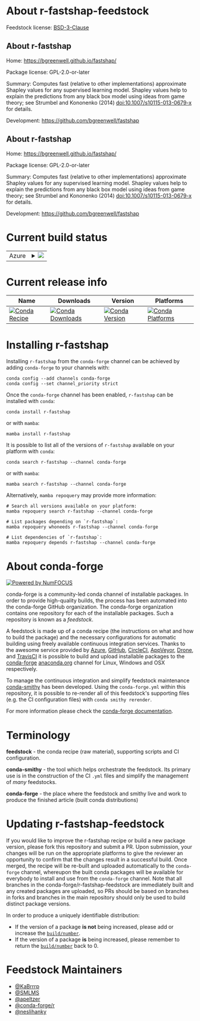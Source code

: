 About r-fastshap-feedstock
==========================

Feedstock license: [BSD-3-Clause](https://github.com/conda-forge/r-fastshap-feedstock/blob/main/LICENSE.txt)


About r-fastshap
----------------

Home: https://bgreenwell.github.io/fastshap/

Package license: GPL-2.0-or-later

Summary: Computes fast (relative to other implementations) approximate Shapley values for any supervised learning model. Shapley values help to explain the predictions from any black box model using ideas from game theory; see Strumbel and Kononenko (2014) <doi:10.1007/s10115-013-0679-x> for details.

Development: https://github.com/bgreenwell/fastshap

About r-fastshap
----------------

Home: https://bgreenwell.github.io/fastshap/

Package license: GPL-2.0-or-later

Summary: Computes fast (relative to other implementations) approximate Shapley values for any supervised learning model. Shapley values help to explain the predictions from any black box model using ideas from game theory; see Strumbel and Kononenko (2014) <doi:10.1007/s10115-013-0679-x> for details.

Development: https://github.com/bgreenwell/fastshap

Current build status
====================


<table>
    
  <tr>
    <td>Azure</td>
    <td>
      <details>
        <summary>
          <a href="https://dev.azure.com/conda-forge/feedstock-builds/_build/latest?definitionId=20546&branchName=main">
            <img src="https://dev.azure.com/conda-forge/feedstock-builds/_apis/build/status/r-fastshap-feedstock?branchName=main">
          </a>
        </summary>
        <table>
          <thead><tr><th>Variant</th><th>Status</th></tr></thead>
          <tbody><tr>
              <td>linux_64_r_base4.2</td>
              <td>
                <a href="https://dev.azure.com/conda-forge/feedstock-builds/_build/latest?definitionId=20546&branchName=main">
                  <img src="https://dev.azure.com/conda-forge/feedstock-builds/_apis/build/status/r-fastshap-feedstock?branchName=main&jobName=linux&configuration=linux%20linux_64_r_base4.2" alt="variant">
                </a>
              </td>
            </tr><tr>
              <td>linux_64_r_base4.3</td>
              <td>
                <a href="https://dev.azure.com/conda-forge/feedstock-builds/_build/latest?definitionId=20546&branchName=main">
                  <img src="https://dev.azure.com/conda-forge/feedstock-builds/_apis/build/status/r-fastshap-feedstock?branchName=main&jobName=linux&configuration=linux%20linux_64_r_base4.3" alt="variant">
                </a>
              </td>
            </tr><tr>
              <td>osx_64_r_base4.2</td>
              <td>
                <a href="https://dev.azure.com/conda-forge/feedstock-builds/_build/latest?definitionId=20546&branchName=main">
                  <img src="https://dev.azure.com/conda-forge/feedstock-builds/_apis/build/status/r-fastshap-feedstock?branchName=main&jobName=osx&configuration=osx%20osx_64_r_base4.2" alt="variant">
                </a>
              </td>
            </tr><tr>
              <td>osx_64_r_base4.3</td>
              <td>
                <a href="https://dev.azure.com/conda-forge/feedstock-builds/_build/latest?definitionId=20546&branchName=main">
                  <img src="https://dev.azure.com/conda-forge/feedstock-builds/_apis/build/status/r-fastshap-feedstock?branchName=main&jobName=osx&configuration=osx%20osx_64_r_base4.3" alt="variant">
                </a>
              </td>
            </tr><tr>
              <td>win_64</td>
              <td>
                <a href="https://dev.azure.com/conda-forge/feedstock-builds/_build/latest?definitionId=20546&branchName=main">
                  <img src="https://dev.azure.com/conda-forge/feedstock-builds/_apis/build/status/r-fastshap-feedstock?branchName=main&jobName=win&configuration=win%20win_64_" alt="variant">
                </a>
              </td>
            </tr>
          </tbody>
        </table>
      </details>
    </td>
  </tr>
</table>

Current release info
====================

| Name | Downloads | Version | Platforms |
| --- | --- | --- | --- |
| [![Conda Recipe](https://img.shields.io/badge/recipe-r--fastshap-green.svg)](https://anaconda.org/conda-forge/r-fastshap) | [![Conda Downloads](https://img.shields.io/conda/dn/conda-forge/r-fastshap.svg)](https://anaconda.org/conda-forge/r-fastshap) | [![Conda Version](https://img.shields.io/conda/vn/conda-forge/r-fastshap.svg)](https://anaconda.org/conda-forge/r-fastshap) | [![Conda Platforms](https://img.shields.io/conda/pn/conda-forge/r-fastshap.svg)](https://anaconda.org/conda-forge/r-fastshap) |

Installing r-fastshap
=====================

Installing `r-fastshap` from the `conda-forge` channel can be achieved by adding `conda-forge` to your channels with:

```
conda config --add channels conda-forge
conda config --set channel_priority strict
```

Once the `conda-forge` channel has been enabled, `r-fastshap` can be installed with `conda`:

```
conda install r-fastshap
```

or with `mamba`:

```
mamba install r-fastshap
```

It is possible to list all of the versions of `r-fastshap` available on your platform with `conda`:

```
conda search r-fastshap --channel conda-forge
```

or with `mamba`:

```
mamba search r-fastshap --channel conda-forge
```

Alternatively, `mamba repoquery` may provide more information:

```
# Search all versions available on your platform:
mamba repoquery search r-fastshap --channel conda-forge

# List packages depending on `r-fastshap`:
mamba repoquery whoneeds r-fastshap --channel conda-forge

# List dependencies of `r-fastshap`:
mamba repoquery depends r-fastshap --channel conda-forge
```


About conda-forge
=================

[![Powered by
NumFOCUS](https://img.shields.io/badge/powered%20by-NumFOCUS-orange.svg?style=flat&colorA=E1523D&colorB=007D8A)](https://numfocus.org)

conda-forge is a community-led conda channel of installable packages.
In order to provide high-quality builds, the process has been automated into the
conda-forge GitHub organization. The conda-forge organization contains one repository
for each of the installable packages. Such a repository is known as a *feedstock*.

A feedstock is made up of a conda recipe (the instructions on what and how to build
the package) and the necessary configurations for automatic building using freely
available continuous integration services. Thanks to the awesome service provided by
[Azure](https://azure.microsoft.com/en-us/services/devops/), [GitHub](https://github.com/),
[CircleCI](https://circleci.com/), [AppVeyor](https://www.appveyor.com/),
[Drone](https://cloud.drone.io/welcome), and [TravisCI](https://travis-ci.com/)
it is possible to build and upload installable packages to the
[conda-forge](https://anaconda.org/conda-forge) [anaconda.org](https://anaconda.org/)
channel for Linux, Windows and OSX respectively.

To manage the continuous integration and simplify feedstock maintenance
[conda-smithy](https://github.com/conda-forge/conda-smithy) has been developed.
Using the ``conda-forge.yml`` within this repository, it is possible to re-render all of
this feedstock's supporting files (e.g. the CI configuration files) with ``conda smithy rerender``.

For more information please check the [conda-forge documentation](https://conda-forge.org/docs/).

Terminology
===========

**feedstock** - the conda recipe (raw material), supporting scripts and CI configuration.

**conda-smithy** - the tool which helps orchestrate the feedstock.
                   Its primary use is in the construction of the CI ``.yml`` files
                   and simplify the management of *many* feedstocks.

**conda-forge** - the place where the feedstock and smithy live and work to
                  produce the finished article (built conda distributions)


Updating r-fastshap-feedstock
=============================

If you would like to improve the r-fastshap recipe or build a new
package version, please fork this repository and submit a PR. Upon submission,
your changes will be run on the appropriate platforms to give the reviewer an
opportunity to confirm that the changes result in a successful build. Once
merged, the recipe will be re-built and uploaded automatically to the
`conda-forge` channel, whereupon the built conda packages will be available for
everybody to install and use from the `conda-forge` channel.
Note that all branches in the conda-forge/r-fastshap-feedstock are
immediately built and any created packages are uploaded, so PRs should be based
on branches in forks and branches in the main repository should only be used to
build distinct package versions.

In order to produce a uniquely identifiable distribution:
 * If the version of a package **is not** being increased, please add or increase
   the [``build/number``](https://docs.conda.io/projects/conda-build/en/latest/resources/define-metadata.html#build-number-and-string).
 * If the version of a package **is** being increased, please remember to return
   the [``build/number``](https://docs.conda.io/projects/conda-build/en/latest/resources/define-metadata.html#build-number-and-string)
   back to 0.

Feedstock Maintainers
=====================

* [@KaBrrrp](https://github.com/KaBrrrp/)
* [@SMLMS](https://github.com/SMLMS/)
* [@apeltzer](https://github.com/apeltzer/)
* [@conda-forge/r](https://github.com/conda-forge/r/)
* [@neslihanky](https://github.com/neslihanky/)

